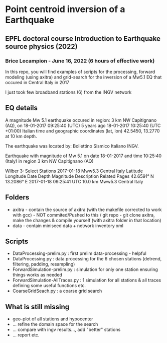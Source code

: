 Point centroid inversion of a Earthquake
======
## EPFL doctoral course Introduction to Earthquake source physics (2022)
### Brice Lecampion - June 16, 2022 (6 hours of effective work)

In this repo, you will find examples of scripts for the processing, forward modeling (using axitra) and grid-search for the inversion of a Mw5.1 EQ that occured in Central Italy in 2017

I just took few broadband stations (6) from the INGV network

EQ details 
---------
 A magnitude Mw 5.1 earthquake occured in region: 3 km NW Capitignano (AQ), on
 18-01-2017 09:25:40 (UTC) 5 years ago
    18-01-2017 10:25:40 (UTC +01:00) Italian time
and geographic coordinates (lat, lon) 42.5450, 13.2770 at 10 km depth.

The earthquake was located by: Bollettino Sismico Italiano INGV. 

Earthquake with magnitude of Mw 5.1 on date 18-01-2017 and time 10:25:40 (Italy) in region 3 km NW Capitignano (AQ)

Wilber 3: Select Stations
2017-01-18 Mww5.3 Central Italy
Latitude 	Longitude 	Date 	Depth 	Magnitude 	Description 	Related Pages
42.6591° N 	13.2086° E 	2017-01-18 09:25:41 UTC 	10.0 km 	Mww5.3 	Central Italy


Folders
-------
+ axitra - contain the source of axitra (with the makefile corrected to work with gcc)  - NOT commited/Pushed to this /
git repo - git clone axitra, make the changes & compile yourself (with axitra folder in that location)
+ data  - contain miniseed data + network inventory xml 

Scripts
-------
- DataProcessing-prelim.py  : first prelim data-processing - helpful 
- DataProcessing.py   : data processing for the 6 chosen stations (detrend, filtering, padding, resampling)
- ForwardSimulation-prelim.py : simulation for only one station ensuring things works as needed
- ForwardSimulation-AllTraces.py : 1 simulation for all stations & all traces defining some useful functions etc.
- CoarseGridSeach.py : a coarse grid search 

What is still missing
----------
- geo-plot of all stations and hypocenter 
- ... refine the domain space for the search
- ... compare with ingv results..., add "better" stations
- ... report etc.
